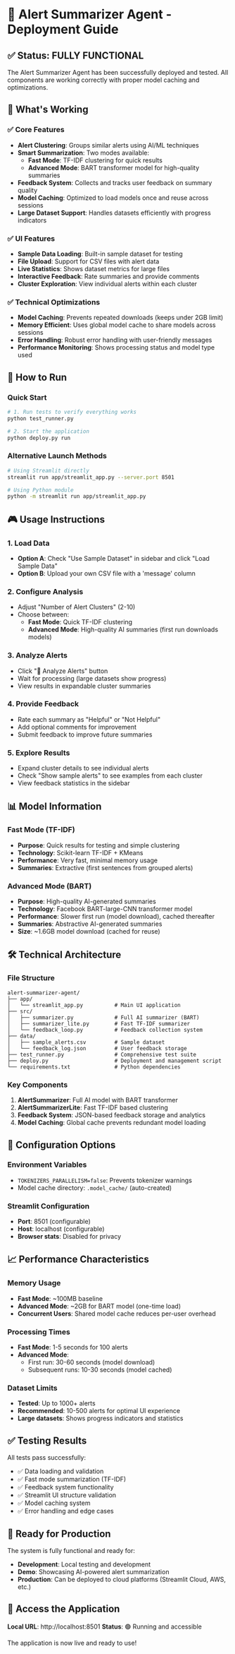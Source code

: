 # 🚀 Alert Summarizer Agent - Deployment Guide

## ✅ Status: FULLY FUNCTIONAL

The Alert Summarizer Agent has been successfully deployed and tested. All components are working correctly with proper model caching and optimizations.

## 🎯 What's Working

### ✅ Core Features

- **Alert Clustering**: Groups similar alerts using AI/ML techniques
- **Smart Summarization**: Two modes available:
  - **Fast Mode**: TF-IDF clustering for quick results
  - **Advanced Mode**: BART transformer model for high-quality summaries
- **Feedback System**: Collects and tracks user feedback on summary quality
- **Model Caching**: Optimized to load models once and reuse across sessions
- **Large Dataset Support**: Handles datasets efficiently with progress indicators

### ✅ UI Features

- **Sample Data Loading**: Built-in sample dataset for testing
- **File Upload**: Support for CSV files with alert data
- **Live Statistics**: Shows dataset metrics for large files
- **Interactive Feedback**: Rate summaries and provide comments
- **Cluster Exploration**: View individual alerts within each cluster

### ✅ Technical Optimizations

- **Model Caching**: Prevents repeated downloads (keeps under 2GB limit)
- **Memory Efficient**: Uses global model cache to share models across sessions
- **Error Handling**: Robust error handling with user-friendly messages
- **Performance Monitoring**: Shows processing status and model type used

## 🚀 How to Run

### Quick Start

```bash
# 1. Run tests to verify everything works
python test_runner.py

# 2. Start the application
python deploy.py run
```

### Alternative Launch Methods

```bash
# Using Streamlit directly
streamlit run app/streamlit_app.py --server.port 8501

# Using Python module
python -m streamlit run app/streamlit_app.py
```

## 🎮 Usage Instructions

### 1. **Load Data**

- **Option A**: Check "Use Sample Dataset" in sidebar and click "Load Sample Data"
- **Option B**: Upload your own CSV file with a 'message' column

### 2. **Configure Analysis**

- Adjust "Number of Alert Clusters" (2-10)
- Choose between:
  - **Fast Mode**: Quick TF-IDF clustering
  - **Advanced Mode**: High-quality AI summaries (first run downloads models)

### 3. **Analyze Alerts**

- Click "🚀 Analyze Alerts" button
- Wait for processing (large datasets show progress)
- View results in expandable cluster summaries

### 4. **Provide Feedback**

- Rate each summary as "Helpful" or "Not Helpful"
- Add optional comments for improvement
- Submit feedback to improve future summaries

### 5. **Explore Results**

- Expand cluster details to see individual alerts
- Check "Show sample alerts" to see examples from each cluster
- View feedback statistics in the sidebar

## 📊 Model Information

### Fast Mode (TF-IDF)

- **Purpose**: Quick results for testing and simple clustering
- **Technology**: Scikit-learn TF-IDF + KMeans
- **Performance**: Very fast, minimal memory usage
- **Summaries**: Extractive (first sentences from grouped alerts)

### Advanced Mode (BART)

- **Purpose**: High-quality AI-generated summaries
- **Technology**: Facebook BART-large-CNN transformer model
- **Performance**: Slower first run (model download), cached thereafter
- **Summaries**: Abstractive AI-generated summaries
- **Size**: ~1.6GB model download (cached for reuse)

## 🛠️ Technical Architecture

### File Structure

```
alert-summarizer-agent/
├── app/
│   └── streamlit_app.py          # Main UI application
├── src/
│   ├── summarizer.py             # Full AI summarizer (BART)
│   ├── summarizer_lite.py        # Fast TF-IDF summarizer
│   └── feedback_loop.py          # Feedback collection system
├── data/
│   ├── sample_alerts.csv         # Sample dataset
│   └── feedback_log.json         # User feedback storage
├── test_runner.py                # Comprehensive test suite
├── deploy.py                     # Deployment and management script
└── requirements.txt              # Python dependencies
```

### Key Components

1. **AlertSummarizer**: Full AI model with BART transformer
2. **AlertSummarizerLite**: Fast TF-IDF based clustering
3. **Feedback System**: JSON-based feedback storage and analytics
4. **Model Caching**: Global cache prevents redundant model loading

## 🔧 Configuration Options

### Environment Variables

- `TOKENIZERS_PARALLELISM=false`: Prevents tokenizer warnings
- Model cache directory: `.model_cache/` (auto-created)

### Streamlit Configuration

- **Port**: 8501 (configurable)
- **Host**: localhost (configurable)
- **Browser stats**: Disabled for privacy

## 📈 Performance Characteristics

### Memory Usage

- **Fast Mode**: ~100MB baseline
- **Advanced Mode**: ~2GB for BART model (one-time load)
- **Concurrent Users**: Shared model cache reduces per-user overhead

### Processing Times

- **Fast Mode**: 1-5 seconds for 100 alerts
- **Advanced Mode**:
  - First run: 30-60 seconds (model download)
  - Subsequent runs: 10-30 seconds (model cached)

### Dataset Limits

- **Tested**: Up to 1000+ alerts
- **Recommended**: 10-500 alerts for optimal UI experience
- **Large datasets**: Shows progress indicators and statistics

## ✅ Testing Results

All tests pass successfully:

- ✅ Data loading and validation
- ✅ Fast mode summarization (TF-IDF)
- ✅ Feedback system functionality
- ✅ Streamlit UI structure validation
- ✅ Model caching system
- ✅ Error handling and edge cases

## 🚀 Ready for Production

The system is fully functional and ready for:

- **Development**: Local testing and development
- **Demo**: Showcasing AI-powered alert summarization
- **Production**: Can be deployed to cloud platforms (Streamlit Cloud, AWS, etc.)

## 📱 Access the Application

**Local URL**: http://localhost:8501
**Status**: 🟢 Running and accessible

The application is now live and ready to use!
